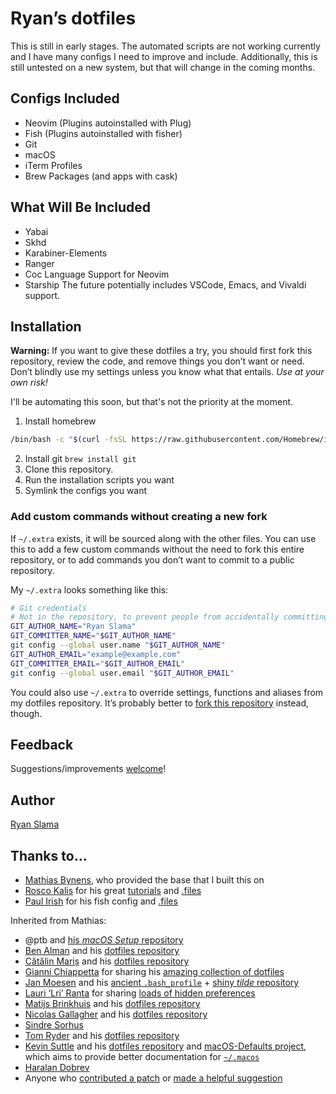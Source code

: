 # Ryan’s dotfiles

This is still in early stages. The automated scripts are not working currently and I have many configs I need to improve and include. Additionally, this is still untested on a new system, but that will change in the coming months.

## Configs Included

* Neovim (Plugins autoinstalled with Plug)
* Fish (Plugins autoinstalled with fisher)
* Git
* macOS
* iTerm Profiles
* Brew Packages (and apps with cask)

## What Will Be Included

* Yabai
* Skhd
* Karabiner-Elements
* Ranger
* Coc Language Support for Neovim
* Starship
The future potentially includes VSCode, Emacs, and Vivaldi support.

## Installation

**Warning:** If you want to give these dotfiles a try, you should first fork this repository, review the code, and remove things you don’t want or need. Don’t blindly use my settings unless you know what that entails. _Use at your own risk!_

I'll be automating this soon, but that's not the priority at the moment.

1. Install homebrew
```bash
/bin/bash -c "$(curl -fsSL https://raw.githubusercontent.com/Homebrew/install/master/install.sh)"
```
2. Install git `brew install git`
3. Clone this repository.
4. Run the installation scripts you want
5. Symlink the configs you want

### Add custom commands without creating a new fork

If `~/.extra` exists, it will be sourced along with the other files. You can use this to add a few custom commands without the need to fork this entire repository, or to add commands you don’t want to commit to a public repository.

My `~/.extra` looks something like this:

```bash
# Git credentials
# Not in the repository, to prevent people from accidentally committing under my name
GIT_AUTHOR_NAME="Ryan Slama"
GIT_COMMITTER_NAME="$GIT_AUTHOR_NAME"
git config --global user.name "$GIT_AUTHOR_NAME"
GIT_AUTHOR_EMAIL="example@example.com"
GIT_COMMITTER_EMAIL="$GIT_AUTHOR_EMAIL"
git config --global user.email "$GIT_AUTHOR_EMAIL"
```

You could also use `~/.extra` to override settings, functions and aliases from my dotfiles repository. It’s probably better to [fork this repository](https://github.com/Glitched/dotfiles/fork) instead, though.

## Feedback

Suggestions/improvements
[welcome](https://github.com/Glitched/dotfiles/issues)!

## Author

[Ryan Slama](https://RyanSlama.com)

## Thanks to…
* [Mathias Bynens](https://mathiasbynens.be/), who provided the base that I built this on
* [Rosco Kalis](https://kalis.me) for his great [tutorials](https://kalis.me/dotfiles-automating-macos-system-configuration/) and [.files](https://github.com/rkalis/dotfiles)
* [Paul Irish](https://kalis.me) for his fish config and [.files](https://github.com/paulirish/dotfiles) 

Inherited from Mathias:
* @ptb and [his _macOS Setup_ repository](https://github.com/ptb/mac-setup)
* [Ben Alman](http://benalman.com/) and his [dotfiles repository](https://github.com/cowboy/dotfiles)
* [Cătălin Mariș](https://github.com/alrra) and his [dotfiles repository](https://github.com/alrra/dotfiles)
* [Gianni Chiappetta](https://butt.zone/) for sharing his [amazing collection of dotfiles](https://github.com/gf3/dotfiles)
* [Jan Moesen](http://jan.moesen.nu/) and his [ancient `.bash_profile`](https://gist.github.com/1156154) + [shiny _tilde_ repository](https://github.com/janmoesen/tilde)
* [Lauri ‘Lri’ Ranta](http://lri.me/) for sharing [loads of hidden preferences](http://osxnotes.net/defaults.html)
* [Matijs Brinkhuis](https://matijs.brinkhu.is/) and his [dotfiles repository](https://github.com/matijs/dotfiles)
* [Nicolas Gallagher](http://nicolasgallagher.com/) and his [dotfiles repository](https://github.com/necolas/dotfiles)
* [Sindre Sorhus](https://sindresorhus.com/)
* [Tom Ryder](https://sanctum.geek.nz/) and his [dotfiles repository](https://sanctum.geek.nz/cgit/dotfiles.git/about)
* [Kevin Suttle](http://kevinsuttle.com/) and his [dotfiles repository](https://github.com/kevinSuttle/dotfiles) and [macOS-Defaults project](https://github.com/kevinSuttle/macOS-Defaults), which aims to provide better documentation for [`~/.macos`](https://mths.be/macos)
* [Haralan Dobrev](https://hkdobrev.com/)
* Anyone who [contributed a patch](https://github.com/mathiasbynens/dotfiles/contributors) or [made a helpful suggestion](https://github.com/mathiasbynens/dotfiles/issues)
